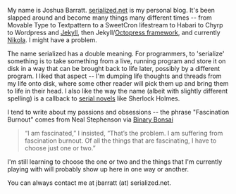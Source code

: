 <!---
.. title: About
.. date: 2011-09-26 22:02
.. slug: index
-->

My name is Joshua Barratt. [serialized.net](http://serialized.net) is my personal blog. It's been slapped around and become many things many different times -- from Movable Type to Textpattern to a SweetCron lifestream to Habari to Chyrp to Wordpress and [Jekyll](http://github.com/mojombo/jekyll), then Jekyll/[Octopress framework](http://octopress.org), and currently [Nikola](http://nikola.ralsina.com.ar/). I might have a problem.

The name serialized has a double meaning. For programmers, to 'serialize' something is to take something from a live, running program and store it on disk in a way that can be brought back to life later, possibly by a different program. I liked that aspect -- I'm dumping life thoughts and threads from my life onto disk, where some other reader will pick them up and bring them to life in their head. I also like the way the name (albeit with slightly different spelling) is a callback to [serial novels][1] like Sherlock Holmes.

I tend to write about my passions and obsessions -- the phrase "Fascination Burnout" comes from Neal Stephenson via [Binary Bonsai](http://binarybonsai.com/2009/01/03/fascination-burnout/)

 > “I am fascinated,” I insisted, “That’s the problem. I am suffering from fascination burnout. Of all the things that are fascinating, I have to choose just one or two.”

I'm still learning to choose the one or two and the things that I'm currently playing with will probably show up here in one way or another.

You can always contact me at jbarratt (at) serialized.net.

[1]: http://en.wikipedia.org/wiki/Serial_(literature)
